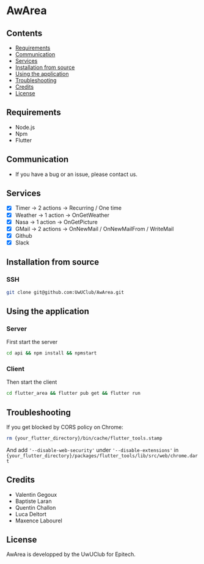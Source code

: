 # AwArea

## Contents

-   [Requirements](#requirements)
-   [Communication](#communication)
-   [Services](#services)
-   [Installation from source](#installation-from-source)
-   [Using the application](#using-the-application)
-   [Troubleshooting](#troubleshooting)
-   [Credits](#credits)
-   [License](#license)

## Requirements

-   Node.js
-   Npm
-   Flutter

## Communication

-   If you have a bug or an issue, please contact us.

## Services

-   [x] Timer -> 2 actions -> Recurring / One time
-   [x] Weather -> 1 action -> OnGetWeather
-   [x] Nasa -> 1 action -> OnGetPicture
-   [x] GMail -> 2 actions -> OnNewMail / OnNewMailFrom / WriteMail
-   [x] Github
-   [x] Slack

## Installation from source

### SSH

```bash
git clone git@github.com:UwUClub/AwArea.git
```

## Using the application

### Server

First start the server

```bash
cd api && npm install && npmstart
```

### Client

Then start the client

```bash
cd flutter_area && flutter pub get && flutter run
```

## Troubleshooting

If you get blocked by CORS policy on Chrome:

```bash
rm {your_flutter_directory}/bin/cache/flutter_tools.stamp
```

And add `'--disable-web-security'` under `'--disable-extensions'` in `{your_flutter_directory}/packages/flutter_tools/lib/src/web/chrome.dart`

## Credits

-   Valentin Gegoux
-   Baptiste Laran
-   Quentin Challon
-   Luca Deltort
-   Maxence Labourel

## License

AwArea is developped by the UwUClub for Epitech.
